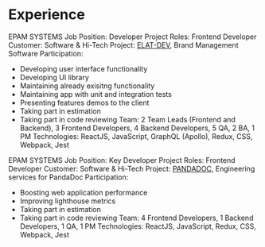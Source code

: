 # Experience

EPAM SYSTEMS
Job Position: Developer
Project Roles: Frontend Developer
Customer: Software & Hi-Tech
Project: [ELAT-DEV](https://brandgility.com/), Brand Management Software
Participation:
 * Developing user interface functionality
 * Developing UI library
 * Maintaining already exisitng functionality
 * Maintaining app with unit and integration tests
 * Presenting features demos to the client
 * Taking part in estimation
 * Taking part in code reviewing
Team: 2 Team Leads (Frontend and Backend), 3 Frontend Developers, 4 Backend Developers, 5 QA, 2 BA, 1 PM
Technologies: ReactJS, JavaScript, GraphQL (Apollo), Redux, CSS, Webpack, Jest


EPAM SYSTEMS
Job Position: Key Developer
Project Roles: Frontend Developer
Customer: Software & Hi-Tech
Project: [PANDADOC](https://www.pandadoc.com/), Engineering services for PandaDoc
Participation:
 * Boosting web application performance
 * Improving lighthouse metrics
 * Taking part in estimation
 * Taking part in code reviewing
Team: 4 Frontend Developers, 1 Backend Developers, 1 QA, 1 PM
Technologies: ReactJS, JavaScript, Redux, CSS, Webpack, Jest
